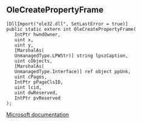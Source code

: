 ## OleCreatePropertyFrame

```
[DllImport("ole32.dll", SetLastError = true)]
public static extern int OleCreatePropertyFrame(
   IntPtr hwndOwner,
   uint x,
   uint y,
   [MarshalAs(
   UnmanagedType.LPWStr)] string lpszCaption,
   uint cObjects,
   [MarshalAs(
   UnmanagedType.Interface)] ref object ppUnk,
   uint cPages,
   IntPtr pPageClsID,
   uint lcid,
   uint dwReserved,
   IntPtr pvReserved
);
```

[Microsoft documentation](https://docs.microsoft.com/en-us/windows/win32/api/olepro32/nf-olepro32-olecreatepropertyframe)
